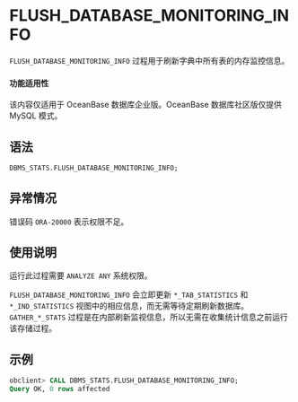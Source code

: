 # FLUSH_DATABASE_MONITORING_INFO

`FLUSH_DATABASE_MONITORING_INFO` 过程用于刷新字典中所有表的内存监控信息。

  <main id="notice" >
    <h4>功能适用性</h4>
    <p>该内容仅适用于 OceanBase 数据库企业版。OceanBase 数据库社区版仅提供 MySQL 模式。</p>
  </main>

## 语法

```sql
DBMS_STATS.FLUSH_DATABASE_MONITORING_INFO;
```

## 异常情况

错误码 `ORA-20000` 表示权限不足。

## 使用说明

运行此过程需要 `ANALYZE ANY` 系统权限。

`FLUSH_DATABASE_MONITORING_INFO` 会立即更新 `*_TAB_STATISTICS` 和 `*_IND_STATISTICS` 视图中的相应信息，而无需等待定期刷新数据库。`GATHER_*_STATS` 过程是在内部刷新监视信息，所以无需在收集统计信息之前运行该存储过程。

## 示例

```sql
obclient> CALL DBMS_STATS.FLUSH_DATABASE_MONITORING_INFO;
Query OK, 0 rows affected
```
